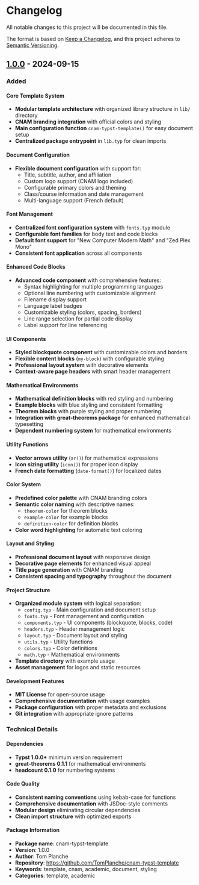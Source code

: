 # Changelog

All notable changes to this project will be documented in this file.

The format is based on [Keep a Changelog](https://keepachangelog.com/en/1.1.0/),
and this project adheres to [Semantic Versioning](https://semver.org/spec/v2.0.0.html).

## [1.0.0] - 2024-09-15

### Added

#### Core Template System
- **Modular template architecture** with organized library structure in `lib/` directory
- **CNAM branding integration** with official colors and styling
- **Main configuration function** `cnam-typst-template()` for easy document setup
- **Centralized package entrypoint** in `lib.typ` for clean imports

#### Document Configuration
- **Flexible document configuration** with support for:
  - Title, subtitle, author, and affiliation
  - Custom logo support (CNAM logo included)
  - Configurable primary colors and theming
  - Class/course information and date management
  - Multi-language support (French default)

#### Font Management
- **Centralized font configuration system** with `fonts.typ` module
- **Configurable font families** for body text and code blocks
- **Default font support** for "New Computer Modern Math" and "Zed Plex Mono"
- **Consistent font application** across all components

#### Enhanced Code Blocks
- **Advanced code component** with comprehensive features:
  - Syntax highlighting for multiple programming languages
  - Optional line numbering with customizable alignment
  - Filename display support
  - Language label badges
  - Customizable styling (colors, spacing, borders)
  - Line range selection for partial code display
  - Label support for line referencing

#### UI Components
- **Styled blockquote component** with customizable colors and borders
- **Flexible content blocks** (`my-block`) with configurable styling
- **Professional layout system** with decorative elements
- **Context-aware page headers** with smart header management

#### Mathematical Environments
- **Mathematical definition blocks** with red styling and numbering
- **Example blocks** with blue styling and consistent formatting
- **Theorem blocks** with purple styling and proper numbering
- **Integration with great-theorems package** for enhanced mathematical typesetting
- **Dependent numbering system** for mathematical environments

#### Utility Functions
- **Vector arrows utility** (`ar()`) for mathematical expressions
- **Icon sizing utility** (`icon()`) for proper icon display
- **French date formatting** (`date-format()`) for localized dates

#### Color System
- **Predefined color palette** with CNAM branding colors
- **Semantic color naming** with descriptive names:
  - `theorem-color` for theorem blocks
  - `example-color` for example blocks
  - `definition-color` for definition blocks
- **Color word highlighting** for automatic text coloring

#### Layout and Styling
- **Professional document layout** with responsive design
- **Decorative page elements** for enhanced visual appeal
- **Title page generation** with CNAM branding
- **Consistent spacing and typography** throughout the document

#### Project Structure
- **Organized module system** with logical separation:
  - `config.typ` - Main configuration and document setup
  - `fonts.typ` - Font management and configuration
  - `components.typ` - UI components (blockquote, blocks, code)
  - `headers.typ` - Header management logic
  - `layout.typ` - Document layout and styling
  - `utils.typ` - Utility functions
  - `colors.typ` - Color definitions
  - `math.typ` - Mathematical environments
- **Template directory** with example usage
- **Asset management** for logos and static resources

#### Development Features
- **MIT License** for open-source usage
- **Comprehensive documentation** with usage examples
- **Package configuration** with proper metadata and exclusions
- **Git integration** with appropriate ignore patterns

### Technical Details

#### Dependencies
- **Typst 1.0.0+** minimum version requirement
- **great-theorems 0.1.1** for mathematical environments
- **headcount 0.1.0** for numbering systems

#### Code Quality
- **Consistent naming conventions** using kebab-case for functions
- **Comprehensive documentation** with JSDoc-style comments
- **Modular design** eliminating circular dependencies
- **Clean import structure** with optimized exports

#### Package Information
- **Package name**: cnam-typst-template
- **Version**: 1.0.0
- **Author**: Tom Planche
- **Repository**: https://github.com/TomPlanche/cnam-typst-template
- **Keywords**: template, cnam, academic, document, styling
- **Categories**: template, academic

[1.0.0]: https://github.com/TomPlanche/cnam-typst-template/releases/tag/v1.0.0
